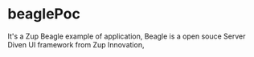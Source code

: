 # beaglePoc
It's a Zup Beagle example of application, Beagle is a open souce Server Diven UI framework from Zup Innovation, 
